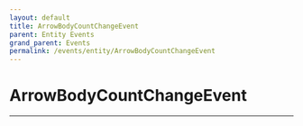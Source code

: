 ```yaml
---
layout: default
title: ArrowBodyCountChangeEvent
parent: Entity Events
grand_parent: Events
permalink: /events/entity/ArrowBodyCountChangeEvent
---
```


# ArrowBodyCountChangeEvent

---
